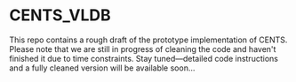 # CENTS_VLDB

This repo contains a rough draft of the prototype implementation of CENTS. 
Please note that we are still in progress of cleaning the code and haven't finished it due to time constraints.
Stay tuned—detailed code instructions and a fully cleaned version will be available soon...